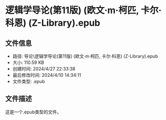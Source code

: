 ﻿# 逻辑学导论(第11版) (欧文·m·柯匹, 卡尔·科恩) (Z-Library).epub

## 文件信息
- 路径: 导论\逻辑学导论(第11版) (欧文·m·柯匹, 卡尔·科恩) (Z-Library).epub
- 大小: 110.59 KB
- 创建时间: 2024/4/27 22:33:38
- 最后修改时间: 2024/4/10 14:34:11
- 文件类型: .epub

## 文件描述
这是一个.epub类型的文件。

